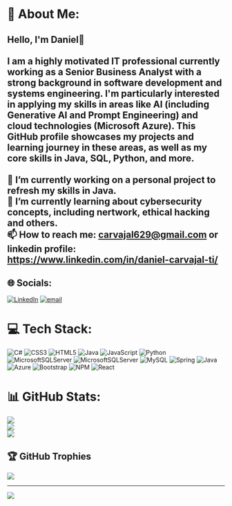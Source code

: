 # 💫 About Me:
## Hello, I'm Daniel👋<br><br>I am a highly motivated IT professional currently working as a Senior Business Analyst with a strong background in software development and systems engineering.  I'm particularly interested in applying my skills in areas like AI (including Generative AI and Prompt Engineering) and cloud technologies (Microsoft Azure).  This GitHub profile showcases my projects and learning journey in these areas, as well as my core skills in Java, SQL, Python, and more.<br><br>🔭 I’m currently working on a personal project to refresh my skills in Java.<br>🌱 I’m currently learning about cybersecurity concepts, including nertwork, ethical hacking and others.<br>📫 How to reach me: carvajal629@gmail.com or linkedin profile: https://www.linkedin.com/in/daniel-carvajal-ti/


## 🌐 Socials:
[![LinkedIn](https://img.shields.io/badge/LinkedIn-%230077B5.svg?logo=linkedin&logoColor=white)](https://linkedin.com/in/https://www.linkedin.com/in/daniel-carvajal-ti/) [![email](https://img.shields.io/badge/Email-D14836?logo=gmail&logoColor=white)](mailto:carvajal629@gmail.com) 

# 💻 Tech Stack:
![C#](https://img.shields.io/badge/c%23-%23239120.svg?style=for-the-badge&logo=csharp&logoColor=white) ![CSS3](https://img.shields.io/badge/css3-%231572B6.svg?style=for-the-badge&logo=css3&logoColor=white) ![HTML5](https://img.shields.io/badge/html5-%23E34F26.svg?style=for-the-badge&logo=html5&logoColor=white) ![Java](https://img.shields.io/badge/java-%23ED8B00.svg?style=for-the-badge&logo=openjdk&logoColor=white) ![JavaScript](https://img.shields.io/badge/javascript-%23323330.svg?style=for-the-badge&logo=javascript&logoColor=%23F7DF1E) ![Python](https://img.shields.io/badge/python-3670A0?style=for-the-badge&logo=python&logoColor=ffdd54) ![MicrosoftSQLServer](https://img.shields.io/badge/Microsoft%20SQL%20Server-CC2927?style=for-the-badge&logo=microsoft%20sql%20server&logoColor=white) ![MicrosoftSQLServer](https://img.shields.io/badge/Microsoft%20SQL%20Server-CC2927?style=for-the-badge&logo=microsoft%20sql%20server&logoColor=white) ![MySQL](https://img.shields.io/badge/mysql-4479A1.svg?style=for-the-badge&logo=mysql&logoColor=white) ![Spring](https://img.shields.io/badge/spring-%236DB33F.svg?style=for-the-badge&logo=spring&logoColor=white) ![Java](https://img.shields.io/badge/java-%23ED8B00.svg?style=for-the-badge&logo=openjdk&logoColor=white) ![Azure](https://img.shields.io/badge/azure-%230072C6.svg?style=for-the-badge&logo=microsoftazure&logoColor=white) ![Bootstrap](https://img.shields.io/badge/bootstrap-%238511FA.svg?style=for-the-badge&logo=bootstrap&logoColor=white) ![NPM](https://img.shields.io/badge/NPM-%23CB3837.svg?style=for-the-badge&logo=npm&logoColor=white) ![React](https://img.shields.io/badge/react-%2320232a.svg?style=for-the-badge&logo=react&logoColor=%2361DAFB)
# 📊 GitHub Stats:
![](https://github-readme-stats.vercel.app/api?username=gamepow&theme=dark&hide_border=false&include_all_commits=false&count_private=false)<br/>
![](https://nirzak-streak-stats.vercel.app/?user=gamepow&theme=dark&hide_border=false)<br/>
![](https://github-readme-stats.vercel.app/api/top-langs/?username=gamepow&theme=dark&hide_border=false&include_all_commits=false&count_private=false&layout=compact)

## 🏆 GitHub Trophies
![](https://github-profile-trophy.vercel.app/?username=gamepow&theme=radical&no-frame=false&no-bg=true&margin-w=4)

---
[![](https://visitcount.itsvg.in/api?id=gamepow&icon=0&color=1)](https://visitcount.itsvg.in)

<!-- Proudly created with GPRM ( https://gprm.itsvg.in ) -->
